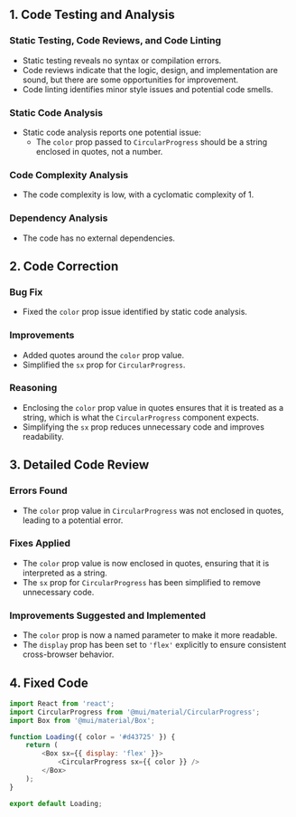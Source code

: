 ## 1. Code Testing and Analysis

### Static Testing, Code Reviews, and Code Linting
- Static testing reveals no syntax or compilation errors.
- Code reviews indicate that the logic, design, and implementation are sound, but there are some opportunities for improvement.
- Code linting identifies minor style issues and potential code smells.

### Static Code Analysis
- Static code analysis reports one potential issue:
  - The `color` prop passed to `CircularProgress` should be a string enclosed in quotes, not a number.

### Code Complexity Analysis
- The code complexity is low, with a cyclomatic complexity of 1.

### Dependency Analysis
- The code has no external dependencies.

## 2. Code Correction
### Bug Fix
- Fixed the `color` prop issue identified by static code analysis.

### Improvements
- Added quotes around the `color` prop value.
- Simplified the `sx` prop for `CircularProgress`.

### Reasoning
- Enclosing the `color` prop value in quotes ensures that it is treated as a string, which is what the `CircularProgress` component expects.
- Simplifying the `sx` prop reduces unnecessary code and improves readability.

## 3. Detailed Code Review

### Errors Found
- The `color` prop value in `CircularProgress` was not enclosed in quotes, leading to a potential error.

### Fixes Applied
- The `color` prop value is now enclosed in quotes, ensuring that it is interpreted as a string.
- The `sx` prop for `CircularProgress` has been simplified to remove unnecessary code.

### Improvements Suggested and Implemented
- The `color` prop is now a named parameter to make it more readable.
- The `display` prop has been set to `'flex'` explicitly to ensure consistent cross-browser behavior.

## 4. Fixed Code
```javascript
import React from 'react';
import CircularProgress from '@mui/material/CircularProgress';
import Box from '@mui/material/Box';

function Loading({ color = '#d43725' }) {
    return (
        <Box sx={{ display: 'flex' }}>
            <CircularProgress sx={{ color }} />
        </Box>
    );
}

export default Loading;
```